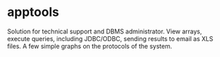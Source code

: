 # apptools
Solution for technical support and DBMS administrator. View arrays, execute queries, including JDBC/ODBC, sending results to email as XLS files. A few simple graphs on the protocols of the system.
